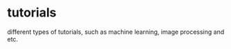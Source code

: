 tutorials
=========

different types of tutorials, such as machine learning, image processing and etc.